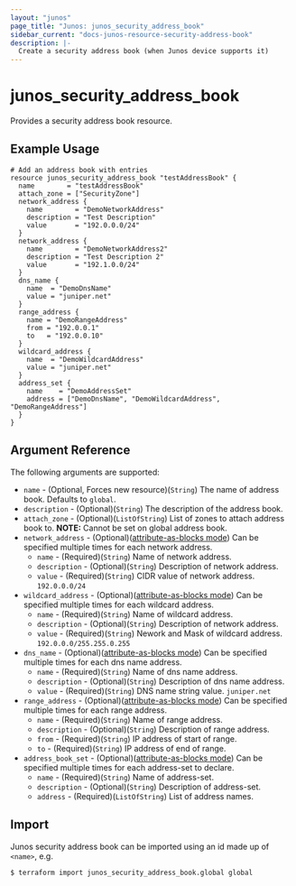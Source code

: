 ```yaml
---
layout: "junos"
page_title: "Junos: junos_security_address_book"
sidebar_current: "docs-junos-resource-security-address-book"
description: |-
  Create a security address book (when Junos device supports it)
---
```


# junos_security_address_book

Provides a security address book resource.

## Example Usage

```hcl
# Add an address book with entries
resource junos_security_address_book "testAddressBook" {
  name        = "testAddressBook"
  attach_zone = ["SecurityZone"]
  network_address {
    name        = "DemoNetworkAddress"
    description = "Test Description"
    value       = "192.0.0.0/24"
  }
  network_address {
    name        = "DemoNetworkAddress2"
    description = "Test Description 2"
    value       = "192.1.0.0/24"
  }
  dns_name {
    name  = "DemoDnsName"
    value = "juniper.net"
  }
  range_address {
    name = "DemoRangeAddress"
    from = "192.0.0.1"
    to   = "192.0.0.10"
  }
  wildcard_address {
    name  = "DemoWildcardAddress"
    value = "juniper.net"
  }
  address_set {
    name    = "DemoAddressSet"
    address = ["DemoDnsName", "DemoWildcardAddress", "DemoRangeAddress"]
  }
}
```

## Argument Reference

The following arguments are supported:

* `name` - (Optional, Forces new resource)(`String`) The name of address book. Defaults to `global`.
* `description` - (Optional)(`String`) The description of the address book.
* `attach_zone` - (Optional)(`ListOfString`) List of zones to attach address book to. **NOTE:** Cannot be set on global address book.
* `network_address` - (Optional)([attribute-as-blocks mode](https://www.terraform.io/docs/configuration/attr-as-blocks.html)) Can be specified multiple times for each network address.
  * `name` - (Required)(`String`) Name of network address.
  * `description` - (Optional)(`String`) Description of network address.
  * `value` - (Required)(`String`) CIDR value of network address. `192.0.0.0/24`
* `wildcard_address` - (Optional)([attribute-as-blocks mode](https://www.terraform.io/docs/configuration/attr-as-blocks.html)) Can be specified multiple times for each wildcard address.
  * `name` - (Required)(`String`) Name of wildcard address.
  * `description` - (Optional)(`String`) Description of network address.
  * `value` - (Required)(`String`) Nework and Mask of wildcard address. `192.0.0.0/255.255.0.255`
* `dns_name` - (Optional)([attribute-as-blocks mode](https://www.terraform.io/docs/configuration/attr-as-blocks.html)) Can be specified multiple times for each dns name address.
  * `name` - (Required)(`String`) Name of dns name address.
  * `description` - (Optional)(`String`) Description of dns name address.
  * `value` - (Required)(`String`) DNS name string value. `juniper.net`
* `range_address` - (Optional)([attribute-as-blocks mode](https://www.terraform.io/docs/configuration/attr-as-blocks.html))  Can be specified multiple times for each range address.
  * `name` - (Required)(`String`) Name of range address.
  * `description` - (Optional)(`String`) Description of range address.
  * `from` - (Required)(`String`) IP address of start of range.
  * `to` - (Required)(`String`) IP address of end of range.
* `address_book_set` - (Optional)([attribute-as-blocks mode](https://www.terraform.io/docs/configuration/attr-as-blocks.html)) Can be specified multiple times for each address-set to declare.
  * `name` - (Required)(`String`) Name of address-set.
  * `description` - (Optional)(`String`) Description of address-set.
  * `address` - (Required)(`ListOfString`) List of address names.

## Import

Junos security address book can be imported using an id made up of `<name>`, e.g.

```sh
$ terraform import junos_security_address_book.global global
```
